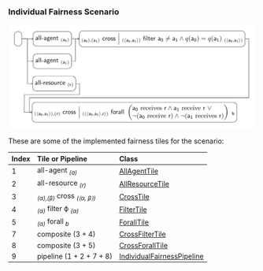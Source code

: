 ### Individual Fairness Scenario

![individual_fairness](individual_fairness.png)

These are some of the implemented fairness tiles for the scenario:

| Index | Tile or Pipeline                                 | Class                                                    |
|:------|:-------------------------------------------------|:---------------------------------------------------------|
| 1     | all-agent <sub>*(a)*</sub>                       | [AllAgentTile][AllAgentTile]                             |
| 2     | all-resource <sub>*(r)*</sub>                    | [AllResourceTile][AllResourceTile]                       |
| 3     | <sub>*(α),(β)*</sub> cross <sub>*(⟨α, β⟩)*</sub> | [CrossTile][CrossTile]                                   |
| 4     | <sub>*(α)*</sub> filter ϕ <sub>*(α)*</sub>       | [FilterTile][FilterTile]                                 |
| 5     | <sub>*(α)*</sub> forall <sub>*b*</sub>           | [ForallTile][ForallTile]                                 |
| 7     | composite (3 + 4)                                | [CrossFilterTile][CrossFilterTile]                       |
| 8     | composite (3 + 5)                                | [CrossForallTile][CrossForallTile]                       |
| 9     | pipeline (1 + 2 + 7 + 8)                         | [IndividualFairnessPipeline][IndividualFairnessPipeline] |

[AllAgentTile]: https://github.com/julianmendez/tiles/blob/master/core/src/main/scala/soda/tiles/fairness/tile/constant/AllAgentTile.soda

[AllResourceTile]: https://github.com/julianmendez/tiles/blob/master/core/src/main/scala/soda/tiles/fairness/tile/constant/AllResourceTile.soda

[CrossTile]: https://github.com/julianmendez/tiles/blob/master/core/src/main/scala/soda/tiles/fairness/tile/primitive/CrossTile.soda

[FilterTile]: https://github.com/julianmendez/tiles/blob/master/core/src/main/scala/soda/tiles/fairness/tile/primitive/FilterTile.soda

[ForallTile]: https://github.com/julianmendez/tiles/blob/master/core/src/main/scala/soda/tiles/fairness/tile/composite/ForallTile.soda

[CrossFilterTile]: https://github.com/julianmendez/tiles/blob/master/examples/src/main/scala/soda/tiles/fairness/example/pipeline/individualfairness/CrossFilterTile.soda

[CrossForallTile]: https://github.com/julianmendez/tiles/blob/master/examples/src/main/scala/soda/tiles/fairness/example/pipeline/individualfairness/CrossForallTile.soda

[IndividualFairnessPipeline]: https://github.com/julianmendez/tiles/blob/master/examples/src/main/scala/soda/tiles/fairness/example/pipeline/individualfairness/IndividualFairnessPipeline.soda


